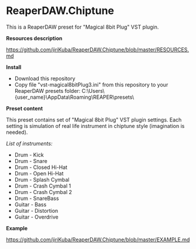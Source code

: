 # ReaperDAW.Chiptune
This is a ReaperDAW preset for "Magical 8bit Plug" VST plugin. 

**Resources description**

https://github.com/jiriKuba/ReaperDAW.Chiptune/blob/master/RESOURCES.md

**Install**
* Download this repository
* Copy file "vst-magical8bitPlug3.ini" from this repository to your ReaperDAW presets folder:
C:\Users\\{user_name}\AppData\Roaming\REAPER\presets\

**Preset content**

This preset contains set of "Magical 8bit Plug" VST plugin settings. 
Each setting is simulation of real life instrument in chiptune style (imagination is needed).

*List of instruments:*
* Drum - Kick
* Drum - Snare
* Drum - Closed Hi-Hat
* Drum - Open Hi-Hat
* Drum - Splash Cymbal
* Drum - Crash Cymbal 1
* Drum - Crash Cymbal 2
* Drum - SnareBass
* Guitar - Bass
* Guitar - Distortion
* Guitar - Overdrive

**Example**

https://github.com/jiriKuba/ReaperDAW.Chiptune/blob/master/EXAMPLE.md
